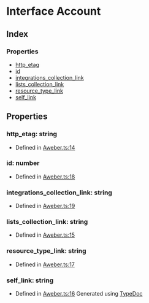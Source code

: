 # Interface Account
## Index
### Properties
* [http_etag](_aweber_.account.md#http_etag)
* [id](_aweber_.account.md#id)
* [integrations_collection_link](_aweber_.account.md#integrations_collection_link)
* [lists_collection_link](_aweber_.account.md#lists_collection_link)
* [resource_type_link](_aweber_.account.md#resource_type_link)
* [self_link](_aweber_.account.md#self_link)
## Properties
### http_etag: string
* Defined in [Aweber.ts:14](https://github.com/scippio/api-aweber/blob/4a43372/src/Aweber.ts#L14)
### id: number
* Defined in [Aweber.ts:18](https://github.com/scippio/api-aweber/blob/4a43372/src/Aweber.ts#L18)
### integrations_collection_link: string
* Defined in [Aweber.ts:19](https://github.com/scippio/api-aweber/blob/4a43372/src/Aweber.ts#L19)
### lists_collection_link: string
* Defined in [Aweber.ts:15](https://github.com/scippio/api-aweber/blob/4a43372/src/Aweber.ts#L15)
### resource_type_link: string
* Defined in [Aweber.ts:17](https://github.com/scippio/api-aweber/blob/4a43372/src/Aweber.ts#L17)
### self_link: string
* Defined in [Aweber.ts:16](https://github.com/scippio/api-aweber/blob/4a43372/src/Aweber.ts#L16)
Generated using [TypeDoc](http://typedoc.io)